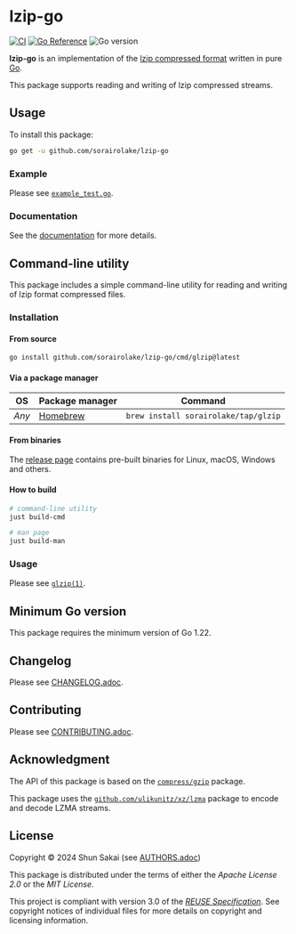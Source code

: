 <!--
SPDX-FileCopyrightText: 2024 Shun Sakai

SPDX-License-Identifier: Apache-2.0 OR MIT
-->

# lzip-go

[![CI][ci-badge]][ci-url]
[![Go Reference][reference-badge]][reference-url]
![Go version][go-version-badge]

**lzip-go** is an implementation of the [lzip compressed format] written in
pure [Go].

This package supports reading and writing of lzip compressed streams.

## Usage

To install this package:

```sh
go get -u github.com/sorairolake/lzip-go
```

### Example

Please see [`example_test.go`].

### Documentation

See the [documentation][reference-url] for more details.

## Command-line utility

This package includes a simple command-line utility for reading and writing of
lzip format compressed files.

### Installation

#### From source

```sh
go install github.com/sorairolake/lzip-go/cmd/glzip@latest
```

#### Via a package manager

| OS    | Package manager | Command                              |
| ----- | --------------- | ------------------------------------ |
| _Any_ | [Homebrew]      | `brew install sorairolake/tap/glzip` |

#### From binaries

The [release page] contains pre-built binaries for Linux, macOS, Windows and
others.

#### How to build

```sh
# command-line utility
just build-cmd

# man page
just build-man
```

### Usage

Please see [`glzip(1)`].

## Minimum Go version

This package requires the minimum version of Go 1.22.

## Changelog

Please see [CHANGELOG.adoc].

## Contributing

Please see [CONTRIBUTING.adoc].

## Acknowledgment

The API of this package is based on the [`compress/gzip`] package.

This package uses the [`github.com/ulikunitz/xz/lzma`] package to encode and
decode LZMA streams.

## License

Copyright &copy; 2024 Shun Sakai (see [AUTHORS.adoc])

This package is distributed under the terms of either the _Apache License 2.0_
or the _MIT License_.

This project is compliant with version 3.0 of the [_REUSE Specification_]. See
copyright notices of individual files for more details on copyright and
licensing information.

[ci-badge]: https://img.shields.io/github/actions/workflow/status/sorairolake/lzip-go/CI.yaml?branch=develop&style=for-the-badge&logo=github&label=CI
[ci-url]: https://github.com/sorairolake/lzip-go/actions?query=branch%3Adevelop+workflow%3ACI++
[reference-badge]: https://img.shields.io/badge/Go-Reference-steelblue?style=for-the-badge&logo=go
[reference-url]: https://pkg.go.dev/github.com/sorairolake/lzip-go
[go-version-badge]: https://img.shields.io/github/go-mod/go-version/sorairolake/lzip-go?style=for-the-badge&logo=go
[lzip compressed format]: https://www.nongnu.org/lzip/manual/lzip_manual.html#File-format
[Go]: https://go.dev/
[`example_test.go`]: example_test.go
[Homebrew]: https://brew.sh/
[release page]: https://github.com/sorairolake/lzip-go/releases
[`glzip(1)`]: docs/man/man1/glzip.1.adoc
[CHANGELOG.adoc]: CHANGELOG.adoc
[CONTRIBUTING.adoc]: CONTRIBUTING.adoc
[`compress/gzip`]: https://pkg.go.dev/compress/gzip
[`github.com/ulikunitz/xz/lzma`]: https://pkg.go.dev/github.com/ulikunitz/xz/lzma
[AUTHORS.adoc]: AUTHORS.adoc
[_REUSE Specification_]: https://reuse.software/spec/
